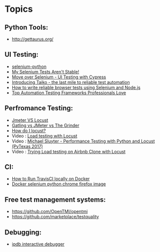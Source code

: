 # Topics

## Python Tools:
- http://gettaurus.org/

## UI Testing:
- [selenium-python](https://selenium-python.readthedocs.io)
- [My Selenium Tests Aren't Stable!](https://testing.googleblog.com/2009/06/my-selenium-tests-arent-stable.html)
- [Move over Selenium - UI Testing with Cypress](https://godaddy.github.io/2018/11/06/cypress-vs-selenium/)
- [Introducing Taiko - the last mile to reliable test automation](https://gauge.org/2018/10/23/taiko-beta-reliable-browser-automation/)
- [How to write reliable browser tests using Selenium and Node.js](https://www.freecodecamp.org/news/how-to-write-reliable-browser-tests-using-selenium-and-node-js-c3fdafdca2a9/)
- [Top Automation Testing Frameworks Professionals Love](https://crossbrowsertesting.com/blog/test-automation/top-automation-frameworks-testers/)


## Perfromance Testing:
- [Jmeter VS Locust](https://blazemeter.com/blog/jmeter-vs-locust-which-one-should-you-choose/)
- [Gatling vs JMeter vs The Grinder](https://www.baeldung.com/gatling-jmeter-grinder-comparison)
- [How do I locust?](https://github.com/pglass/how-do-i-locust)
- Video : [Load testing with Locust](https://www.youtube.com/watch?v=XjSEgiFDARw)
- Video : [Michael Sluyter - Performance Testing with Python and Locust (PyTexas 2017)](https://www.youtube.com/watch?v=5sSouciEgWE)
- Video : [Trying Load testing on Airbnb Clone with Locust](https://www.youtube.com/watch?v=9P1HtbpGSCk)


## CI:
- [How to Run TravisCI locally on Docker](https://medium.com/google-developers/how-to-run-travisci-locally-on-docker-822fc6b2db2e)
- [Docker selenium python chrome firefox image](https://github.com/dimmg/dockselpy)

## Free test management systems:
- https://github.com/OpenTMI/opentmi
- https://github.com/marketplace/testquality

## Debugging:
- [ipdb interactive debugger](https://vinta.ws/code/ipdb-interactive-python-debugger-with-ipython.html)
